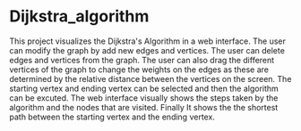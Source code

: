 # Dijkstra_algorithm
This project visualizes the Dijkstra's Algorithm in a web interface. The user can modify the graph by add new edges and vertices. The user can delete edges and vertices from the graph. The user can also drag the different vertices of the graph to change the weights on the edges as these are determined by the relative distance between the vertices on the screen. The starting vertex and ending vertex can be selected and then the algorithm can be excuted. The web interface visually shows the steps taken by the algorithm and the nodes that are visited. Finally It shows the the shortest path between the starting vertex and the ending vertex.
